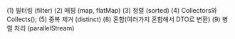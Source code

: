 (1) 필터링 (filter)
(2) 매핑 (map, flatMap)
(3) 정렬 (sorted)
(4) Collectors와 Collects();
(5) 중복 제거 (distinct)
(8) 혼합(여러가지 혼합해서 DTO로 변환)
(9) 병렬 처리 (parallelStream)
